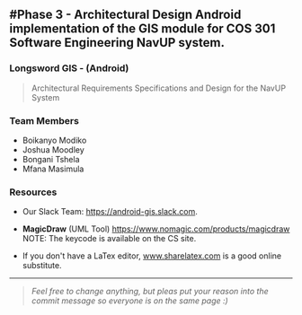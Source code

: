 #Phase 3 - Architectural Design
Android implementation of the GIS module for COS 301 Software Engineering NavUP system.
---

### Longsword GIS - (Android)
> Architectural Requirements Specifications and Design for the NavUP System

### Team Members
- Boikanyo Modiko
- Joshua Moodley
- Bongani Tshela
- Mfana Masimula

### Resources
* Our Slack Team: https://android-gis.slack.com.

* <b>MagicDraw</b> (UML Tool) https://www.nomagic.com/products/magicdraw NOTE: The keycode is available on the CS site.

* If you don't have a LaTex editor, www.sharelatex.com is a good online substitute.

---
><i>Feel free to change anything, but pleas put your reason into the commit message so everyone is on the same page :)</i>
